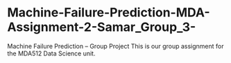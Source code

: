 # Machine-Failure-Prediction-MDA-Assignment-2-Samar_Group_3-
Machine Failure Prediction – Group Project This is our group assignment for the MDA512 Data Science unit.
